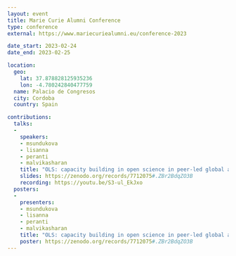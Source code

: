 ```yaml
---
layout: event
title: Marie Curie Alumni Conference
type: conference
external: https://www.mariecuriealumni.eu/conference-2023

date_start: 2023-02-24
date_end: 2023-02-25

location: 
  geo:
    lat: 37.878828125935236
    lon: -4.780242840477759
  name: Palacio de Congresos
  city: Cordoba
  country: Spain

contributions:
  talks:
  - 
    speakers: 
    - msundukova
    - lisanna
    - peranti
    - malvikasharan
    title: "OLS: capacity building in open science in peer-led global and diverse community"
    slides: https://zenodo.org/records/7712075#.ZBr2BdqZO3B
    recording: https://youtu.be/S3-ul_EkJxo
  posters:
  -
    presenters: 
    - msundukova
    - lisanna
    - peranti
    - malvikasharan
    title: "OLS: capacity building in open science in peer-led global and diverse community"
    poster: https://zenodo.org/records/7712075#.ZBr2BdqZO3B
---
```


							